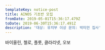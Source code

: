 ```yaml
---
templateKey: notice-post
title: AINOS 기초반 모집
fromDate: 2019-05-01T15:36:17.479Z
toDate: 2019-06-30T15:36:17.491Z
description: '대상: 유치부 이상 문의: 박미언 집사'
---
```

바이올린, 첼로, 플룻, 클라리넷, 오보
